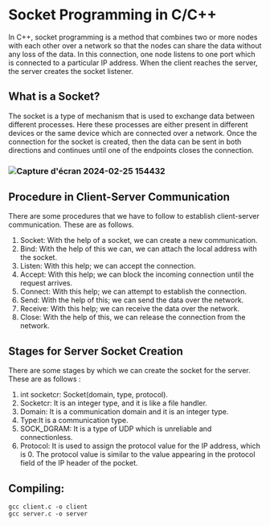 # Socket Programming in C/C++

In C++, socket programming is a method that combines two or more nodes with each other over a network so that the nodes can share the data without any loss of the data. In this connection, one node listens to one port which is connected to a particular IP address. When the client reaches the server, the server creates the socket listener.

## What is a Socket?

 The socket is a type of mechanism that is used to exchange data between different processes. Here these processes are either present in different devices or the same device which are connected over a network. Once the connection for the socket is created, then the data can be sent in both directions and continues until one of the endpoints closes the connection.

### ![Capture d'écran 2024-02-25 154432](https://github.com/zaid1729/Socket_Connection/assets/107809533/c0dac561-c8f5-4a39-8e37-f589b1f37924)


## Procedure in Client-Server Communication

There are some procedures that we have to follow to establish client-server communication. These are as follows.

1. Socket: With the help of a socket, we can create a new communication.
2. Bind: With the help of this we can, we can attach the local address with the socket.
3. Listen: With this help; we can accept the connection.
4. Accept: With this help; we can block the incoming connection until the request arrives.
5. Connect: With this help; we can attempt to establish the connection.
6. Send: With the help of this; we can send the data over the network.
7. Receive: With this help; we can receive the data over the network.
8. Close: With the help of this, we can release the connection from the network.

## Stages for Server Socket Creation

There are some stages by which we can create the socket for the server. These are as follows : 

1. int socketcr: Socket(domain, type, protocol).
2. Socketcr: It is an integer type, and it is like a file handler.
3. Domain: It is a communication domain and it is an integer type.
4. Type:It is a communication type.
5. SOCK_DGRAM: It is a type of UDP which is unreliable and connectionless.
6. Protocol: It is used to assign the protocol value for the IP address, which is 0. The protocol value is similar to the value appearing in the protocol field of the IP header of the pocket.


## Compiling:

    gcc client.c -o client
    gcc server.c -o server



